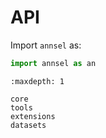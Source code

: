 # API

Import `annsel` as:

```python
import annsel as an
```

```{toctree}
:maxdepth: 1

core
tools
extensions
datasets

```
